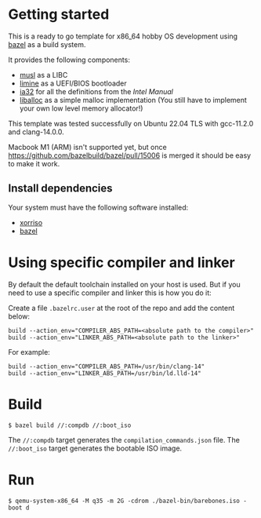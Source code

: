 # Getting started

This is a ready to go template for x86\_64 hobby OS development using [bazel](https://bazel.build) as a build system.

It provides the following components:

- [musl](https://musl.libc.org/) as a LIBC
- [limine](https://github.com/limine-bootloader/limine) as a UEFI/BIOS bootloader
- [ia32](https://github.com/ia32-doc/ia32-doc) for all the definitions from the _Intel Manual_
- [liballoc](https://github.com/blanham/liballoc) as a simple malloc implementation (You still have to implement your own low level memory allocator!)

This template was tested successfully on Ubuntu 22.04 TLS with gcc-11.2.0 and clang-14.0.0.

Macbook M1 (ARM) isn't supported yet, but once https://github.com/bazelbuild/bazel/pull/15006 is merged it should be easy to make it work.

## Install dependencies

Your system must have the following software installed:

- [xorriso](https://www.gnu.org/software/xorriso/)
- [bazel](https://bazel.build/install/bazelisk)

# Using specific compiler and linker

By default the default toolchain installed on your host is used.
But if you need to use a specific compiler and linker this is how you do it:

Create a file `.bazelrc.user` at the root of the repo and add the content below:

```
build --action_env="COMPILER_ABS_PATH=<absolute path to the compiler>"
build --action_env="LINKER_ABS_PATH=<absolute path to the linker>"
```

For example:

```
build --action_env="COMPILER_ABS_PATH=/usr/bin/clang-14"
build --action_env="LINKER_ABS_PATH=/usr/bin/ld.lld-14"
```

# Build

```
$ bazel build //:compdb //:boot_iso
```

The `//:compdb` target generates the `compilation_commands.json` file.
The `//:boot_iso` target generates the bootable ISO image.

# Run

```
$ qemu-system-x86_64 -M q35 -m 2G -cdrom ./bazel-bin/barebones.iso -boot d
```
